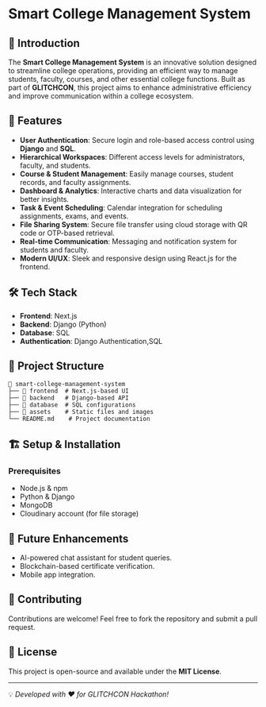 # Smart College Management System

## 📌 Introduction
The **Smart College Management System** is an innovative solution designed to streamline college operations, providing an efficient way to manage students, faculty, courses, and other essential college functions. Built as part of **GLITCHCON**, this project aims to enhance administrative efficiency and improve communication within a college ecosystem.

## 🚀 Features
- **User Authentication**: Secure login and role-based access control using **Django** and **SQL**.
- **Hierarchical Workspaces**: Different access levels for administrators, faculty, and students.
- **Course & Student Management**: Easily manage courses, student records, and faculty assignments.
- **Dashboard & Analytics**: Interactive charts and data visualization for better insights.
- **Task & Event Scheduling**: Calendar integration for scheduling assignments, exams, and events.
- **File Sharing System**: Secure file transfer using cloud storage with QR code or OTP-based retrieval.
- **Real-time Communication**: Messaging and notification system for students and faculty.
- **Modern UI/UX**: Sleek and responsive design using React.js for the frontend.

## 🛠️ Tech Stack
- **Frontend**: Next.js
- **Backend**: Django (Python)
- **Database**: SQL
- **Authentication**: Django Authentication,SQL

## 📂 Project Structure
```
📁 smart-college-management-system
├── 📂 frontend  # Next.js-based UI
├── 📂 backend   # Django-based API
├── 📂 database  # SQL configurations
├── 📂 assets    # Static files and images
└── README.md    # Project documentation
```

## 🏗️ Setup & Installation
### Prerequisites
- Node.js & npm
- Python & Django
- MongoDB
- Cloudinary account (for file storage)


## 🎯 Future Enhancements
- AI-powered chat assistant for student queries.
- Blockchain-based certificate verification.
- Mobile app integration.

## 🤝 Contributing
Contributions are welcome! Feel free to fork the repository and submit a pull request.

## 📜 License
This project is open-source and available under the **MIT License**.

---
💡 *Developed with ❤️ for GLITCHCON Hackathon!*

